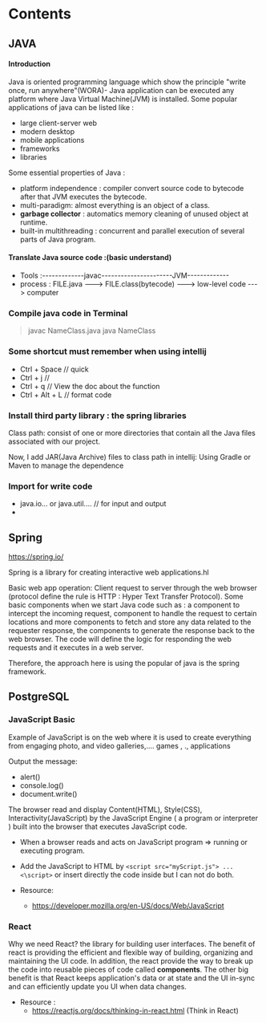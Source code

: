 # Contents

## JAVA
#### Introduction
Java is oriented programming language which show the principle "write once, run anywhere"(WORA)- Java application can be executed any platform where Java Virtual Machine(JVM) is installed.
Some popular applications of java can be listed like :
 + large client-server web
 + modern desktop
 + mobile applications
 + frameworks
 + libraries

Some essential properties of Java :
* platform independence : compiler convert source code to bytecode after that JVM executes the bytecode.
* multi-paradigm: almost everything is an object of a class.
* **garbage collector** : automatics memory cleaning of unused object at runtime.
* built-in multithreading : concurrent and parallel execution of several parts of Java program.

#### Translate Java source code :(basic understand)
* Tools   :-------------javac----------------------JVM-------------
* process : FILE.java ---> FILE.class(bytecode) ---> low-level code ---> computer



### Compile java code in Terminal
> javac NameClass.java
> java NameClass


### Some shortcut must remember when using intellij
* Ctrl + Space // quick
* Ctrl + j //
* Ctrl + q // View the doc about the function
* Ctrl + Alt + L // format code

### Install third party library : the spring libraries
Class path: consist of one or more directories that contain all the Java files associated with our project.

Now, I add JAR(Java Archive) files to class path in intellij:
Using Gradle or Maven to manage the dependence


### Import for write code
* java.io...  or java.util.... // for input and output
*


## Spring
https://spring.io/

Spring is a library for creating interactive web applications.hl

Basic web app operation: Client request to server through the web browser (protocol define the rule is HTTP : Hyper Text Transfer Protocol).  Some basic components when we start Java code such as : a component to intercept the incoming request, component to handle the request to certain locations and more components to fetch and store any data related to the requester response, the components to generate the response back to the web browser. The code will define the logic for responding the web requests and it executes in a web server.

Therefore, the approach here is using the popular of java is the spring framework.












## PostgreSQL


### JavaScript Basic
Example of JavaScript is on the web where it is used to create everything from engaging photo, and video galleries,.... games , ., applications

Output the message:
  * alert()
  * console.log()
  * document.write()

The browser read and display Content(HTML), Style(CSS), Interactivity(JavaScript) by the JavaScript Engine ( a program or interpreter ) built into the browser that executes JavaScript code.
  * When a browser reads and acts on JavaScript program => running or executing program.
  * Add the JavaScript to HTML by ```<script src="myScript.js"> ... <\script>``` or insert directly the code inside but I can not do both.
  


* Resource:
  * https://developer.mozilla.org/en-US/docs/Web/JavaScript



### React
Why we need React? the library for building user interfaces. The benefit of react is providing the efficient and flexible way of building, organizing and
maintaining the UI code. In addition, the react provide the way to break up the code into reusable pieces of code called **components**. The other big benefit is that React keeps application's data or at state and the UI in-sync and can efficiently update you UI when data changes.

* Resource :
  * https://reactjs.org/docs/thinking-in-react.html (Think in React)

